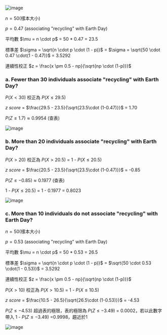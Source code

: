 ![image](https://github.com/user-attachments/assets/48a04bbf-5c9a-4b8d-8a6f-ef33a7439d65)

$n = 50$(樣本大小)

$p = 0.47$ (associating "recycling" with Earth Day)

平均數 $\\mu = n \cdot p\$ = 50 * 0.47 = 23.5

標準差 $\\sigma = \sqrt{n \cdot p \cdot (1 - p)}\$ = $\\sigma = \sqrt{50 \cdot 0.47 \cdot(1 - 0.47)}\$ = 3.5292

連續性校正 $z = \frac{x \pm 0.5 - np}{\sqrt{np \cdot (1-p)}}$

### a. Fewer than 30 individuals associate "recycling" with Earth Day?

$P(X<30)$ 校正為 $P(X≤29.5)$

$z$ $score$ = $\frac{29.5 - 23.5}{\sqrt{23.5\cdot (1-0.47)}}$ = 1.70

$P(Z ≤ 1.7) ≈ 0.9954$ (查表)

![image](https://github.com/user-attachments/assets/dfb23685-ba38-4749-9eed-1dc7f4601fab)


### b. More than 20 individuals associate "recycling" with Earth Day?

$P(X>20)$ 校正為 $P(X>20.5)$ = 1 - $P(X≤20.5)$

$z$ $score$ = $\frac{20.5 - 23.5}{\sqrt{23.5\cdot (1-0.47)}}$ = -0.85

$P(Z ≤ -0.85) ≈ 0.1977$ (查表)

1 - $P(X≤20.5)$ = 1 - 0.1977 = 0.8023

![image](https://github.com/user-attachments/assets/93111cc5-95d7-4de0-9c20-2a0aa84662e7)


### c. More than 10 individuals do not associate "recycling" with Earth Day?

$n = 50$(樣本大小)

$p = 0.53$ (associating "recycling" with Earth Day)

平均數 $\\mu = n \cdot p\$ = 50 * 0.53 = 26.5

標準差 $\\sigma = \sqrt{n \cdot p \cdot (1 - p)}\$ = $\sqrt{50 \cdot 0.53 \cdot(1 - 0.53)}\$ = 3.5292

連續性校正 $z = \frac{x \pm 0.5 - np}{\sqrt{np \cdot (1-p)}}$

$P(X >10)$ 校正為 $P(X>10.5)$ = 1 - $P(X≤10.5)$

$z$ $score$ = $\frac{10.5 - 26.5}{\sqrt{26.5\cdot (1-0.53)}}$ = -4.53

$P(Z ≤ -4.53)$ 超過表的極限，表的極限為 $P(Z ≤ -3.49)$ = 0.0002，若以此數字帶入 1 - $P(Z ≤ -3.49)$ =0.9998，趨近於1

![image](https://github.com/user-attachments/assets/96091107-a90e-46c8-be7d-5accce19727f)
